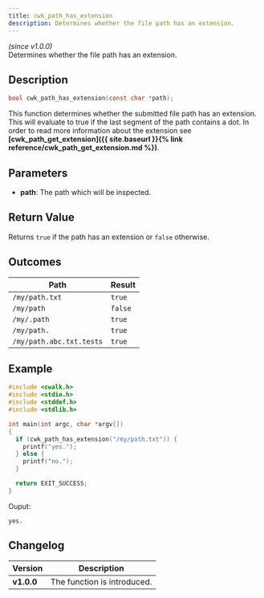 ```yaml
---
title: cwk_path_has_extension
description: Determines whether the file path has an extension.
---
```


_(since v1.0.0)_  
Determines whether the file path has an extension.

## Description
```c
bool cwk_path_has_extension(const char *path);
```

This function determines whether the submitted file path has an extension. This 
will evaluate to true if the last segment of the path contains a dot. In order 
to read more information about the extension see **[cwk_path_get_extension]({{ site.baseurl }}{% link reference/cwk_path_get_extension.md %})**.

## Parameters
 * **path**: The path which will be inspected.

## Return Value
Returns ``true`` if the path has an extension or ``false`` otherwise.

## Outcomes

| Path                       | Result     |
|----------------------------|------------|
| ``/my/path.txt``           | ``true``   |
| ``/my/path``               | ``false``  |
| ``/my/.path``              | ``true``   |
| ``/my/path.``              | ``true``   |
| ``/my/path.abc.txt.tests`` | ``true``   |

## Example
```c
#include <cwalk.h>
#include <stdio.h>
#include <stddef.h>
#include <stdlib.h>

int main(int argc, char *argv[])
{
  if (cwk_path_has_extension("/my/path.txt")) {
    printf("yes.");
  } else {
    printf("no.");
  }

  return EXIT_SUCCESS;
}
```

Ouput:
```
yes.
```

## Changelog

| Version    | Description                                            |
|------------|--------------------------------------------------------|
| **v1.0.0** | The function is introduced.                            |
